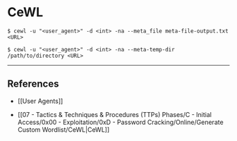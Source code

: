 # CeWL

```
$ cewl -u "<user_agent>" -d <int> -na --meta_file meta-file-output.txt <URL>

$ cewl -u "<user_agent>" -d <int> -na --meta-temp-dir /path/to/directory <URL>
```

---
## References

- [[User Agents]]

- [[07 - Tactics & Techniques & Procedures (TTPs) Phases/C - Initial Access/0x00 - Exploitation/0xD - Password Cracking/Online/Generate Custom Wordlist/CeWL|CeWL]]
